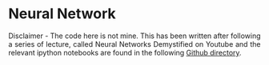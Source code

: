 # Neural Network

<section>
    <p align="justify"> Disclaimer - The code here is not mine. This has been written after following a series of lecture, called Neural Networks Demystified on Youtube and the relevant ipython notebooks are found in the following <a href="https://github.com/stephencwelch/Neural-Networks-Demystified">Github directory</a>.</p>